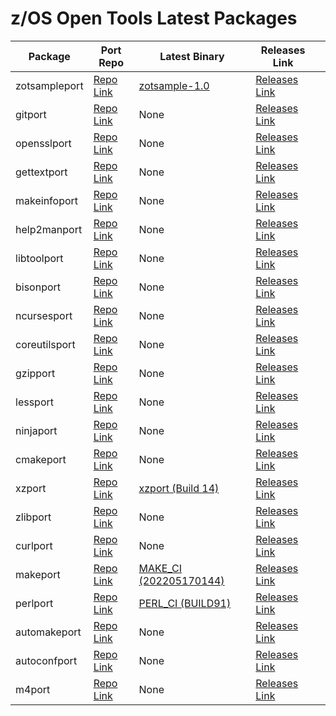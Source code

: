 # z/OS Open Tools Latest Packages
| Package | Port Repo | Latest Binary | Releases Link | |
|---|---|---|---|---|
|zotsampleport| [Repo Link](https://github.com/ZOSOpenTools/zotsampleport)| [zotsample-1.0](https://github.com/ZOSOpenTools/zotsampleport/releases/tag/zotsample-1.0)| [Releases Link](https://github.com/ZOSOpenTools/zotsampleport/releases)|
|gitport| [Repo Link](https://github.com/ZOSOpenTools/gitport)| None| [Releases Link](https://github.com/ZOSOpenTools/gitport/releases)|
|opensslport| [Repo Link](https://github.com/ZOSOpenTools/opensslport)| None| [Releases Link](https://github.com/ZOSOpenTools/opensslport/releases)|
|gettextport| [Repo Link](https://github.com/ZOSOpenTools/gettextport)| None| [Releases Link](https://github.com/ZOSOpenTools/gettextport/releases)|
|makeinfoport| [Repo Link](https://github.com/ZOSOpenTools/makeinfoport)| None| [Releases Link](https://github.com/ZOSOpenTools/makeinfoport/releases)|
|help2manport| [Repo Link](https://github.com/ZOSOpenTools/help2manport)| None| [Releases Link](https://github.com/ZOSOpenTools/help2manport/releases)|
|libtoolport| [Repo Link](https://github.com/ZOSOpenTools/libtoolport)| None| [Releases Link](https://github.com/ZOSOpenTools/libtoolport/releases)|
|bisonport| [Repo Link](https://github.com/ZOSOpenTools/bisonport)| None| [Releases Link](https://github.com/ZOSOpenTools/bisonport/releases)|
|ncursesport| [Repo Link](https://github.com/ZOSOpenTools/ncursesport)| None| [Releases Link](https://github.com/ZOSOpenTools/ncursesport/releases)|
|coreutilsport| [Repo Link](https://github.com/ZOSOpenTools/coreutilsport)| None| [Releases Link](https://github.com/ZOSOpenTools/coreutilsport/releases)|
|gzipport| [Repo Link](https://github.com/ZOSOpenTools/gzipport)| None| [Releases Link](https://github.com/ZOSOpenTools/gzipport/releases)|
|lessport| [Repo Link](https://github.com/ZOSOpenTools/lessport)| None| [Releases Link](https://github.com/ZOSOpenTools/lessport/releases)|
|ninjaport| [Repo Link](https://github.com/ZOSOpenTools/ninjaport)| None| [Releases Link](https://github.com/ZOSOpenTools/ninjaport/releases)|
|cmakeport| [Repo Link](https://github.com/ZOSOpenTools/cmakeport)| None| [Releases Link](https://github.com/ZOSOpenTools/cmakeport/releases)|
|xzport| [Repo Link](https://github.com/ZOSOpenTools/xzport)| [xzport (Build 14)](https://github.com/ZOSOpenTools/xzport/releases/tag/xzport_14)| [Releases Link](https://github.com/ZOSOpenTools/xzport/releases)|
|zlibport| [Repo Link](https://github.com/ZOSOpenTools/zlibport)| None| [Releases Link](https://github.com/ZOSOpenTools/zlibport/releases)|
|curlport| [Repo Link](https://github.com/ZOSOpenTools/curlport)| None| [Releases Link](https://github.com/ZOSOpenTools/curlport/releases)|
|makeport| [Repo Link](https://github.com/ZOSOpenTools/makeport)| [MAKE_CI (202205170144)](https://github.com/ZOSOpenTools/makeport/releases/tag/MAKE_CI_202205170144)| [Releases Link](https://github.com/ZOSOpenTools/makeport/releases)|
|perlport| [Repo Link](https://github.com/ZOSOpenTools/perlport)| [PERL_CI (BUILD91)](https://github.com/ZOSOpenTools/perlport/releases/tag/PERL_CI_BUILD91)| [Releases Link](https://github.com/ZOSOpenTools/perlport/releases)|
|automakeport| [Repo Link](https://github.com/ZOSOpenTools/automakeport)| None| [Releases Link](https://github.com/ZOSOpenTools/automakeport/releases)|
|autoconfport| [Repo Link](https://github.com/ZOSOpenTools/autoconfport)| None| [Releases Link](https://github.com/ZOSOpenTools/autoconfport/releases)|
|m4port| [Repo Link](https://github.com/ZOSOpenTools/m4port)| None| [Releases Link](https://github.com/ZOSOpenTools/m4port/releases)|

